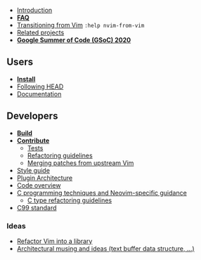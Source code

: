 - [Introduction](Introduction)
- **[FAQ](FAQ)**
- [Transitioning from Vim](https://neovim.io/doc/user/nvim.html#nvim-from-vim) `:help nvim-from-vim`
- [Related projects](Related-projects)
- **[Google Summer of Code (GSoC) 2020](GSoC-2020-Ideas)**

## Users

- **[Install](Installing-Neovim)**
- [Following HEAD](https://github.com/neovim/neovim/issues/14090)
- [Documentation](http://neovim.io/doc/general/)

## Developers

- **[Build](Building-Neovim)**
- **[Contribute](https://github.com/neovim/neovim/blob/master/CONTRIBUTING.md)**
    - [Tests](https://github.com/neovim/neovim/blob/master/test/README.md)
    - [Refactoring guidelines](https://github.com/neovim/neovim/wiki/Refactoring)
    - [Merging patches from upstream Vim](Merging-patches-from-upstream-Vim)
- [Style guide](https://neovim.io/doc/user/dev_style.html#dev-style)
- [Plugin Architecture](Plugin-UI-architecture)
- [Code overview](Code-overview)
- [C programming techniques and Neovim-specific guidance](C-programming)
    - [C type refactoring guidelines](C-type-refactoring-guidelines)
- [C99 standard](http://port70.net/~nsz/c/c99/n1256.html)

### Ideas

- [Refactor Vim into a library](Refactor-vim-into-a-library)
- [Architectural musing and ideas (text buffer data structure, ...)](Architectural-musing-and-ideas)
